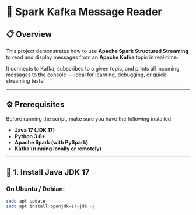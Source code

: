 # 🧠 Spark Kafka Message Reader

## 📋 Overview
This project demonstrates how to use **Apache Spark Structured Streaming** to read and display messages from an **Apache Kafka** topic in real-time.

It connects to Kafka, subscribes to a given topic, and prints all incoming messages to the console — ideal for learning, debugging, or quick streaming tests.

---

## ⚙️ Prerequisites

Before running the script, make sure you have the following installed:

- **Java 17 (JDK 17)**
- **Python 3.8+**
- **Apache Spark (with PySpark)**
- **Kafka (running locally or remotely)**

---

## 🧩 1. Install Java JDK 17

### On Ubuntu / Debian:
```bash
sudo apt update
sudo apt install openjdk-17-jdk -y
